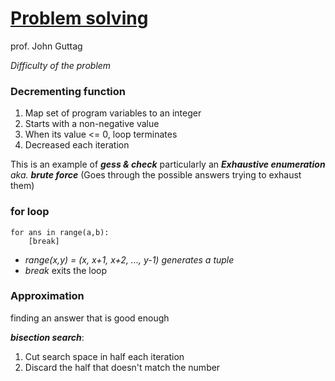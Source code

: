 # [Problem solving](https://ocw.mit.edu/courses/electrical-engineering-and-computer-science/6-00sc-introduction-to-computer-science-and-programming-spring-2011/unit-1/lecture-3-problem-solving/)
prof. John Guttag

_Difficulty of the problem_

### Decrementing function
1. Map set of program variables to an integer
2. Starts with a non-negative value
3. When its value <= 0, loop terminates
4. Decreased each iteration

This is an example of _**gess & check**_ particularly an _**Exhaustive enumeration**_ _aka. **brute force**_ (Goes through the possible answers trying to exhaust them) 

### for loop

```
for ans in range(a,b):
    [break]
```

* _range(x,y) = (x, x+1, x+2, ..., y-1) generates a tuple_
* _break_ exits the loop


### Approximation
finding an answer that is good enough

_**bisection search**_:
1. Cut search space in half each iteration
2. Discard the half that doesn't match the number


